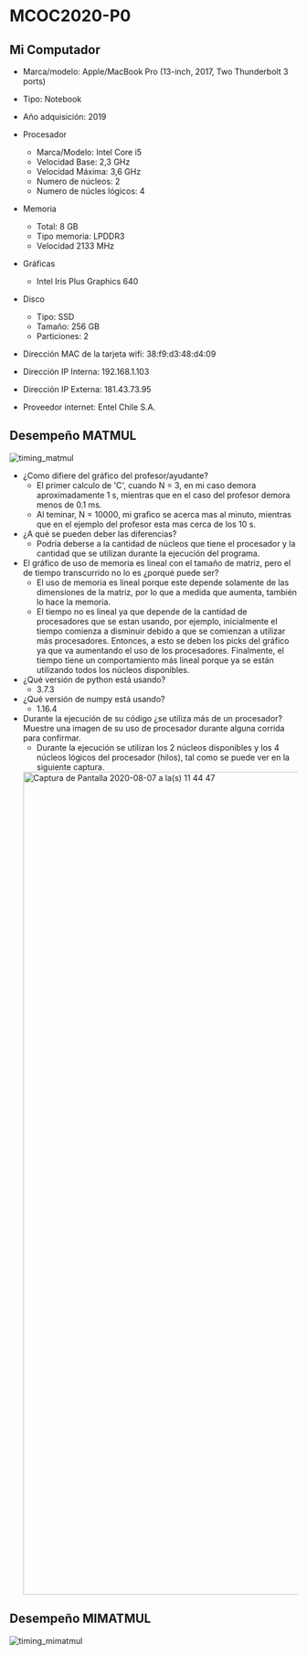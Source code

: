# MCOC2020-P0
## Mi Computador

+ Marca/modelo: Apple/MacBook Pro (13-inch, 2017, Two Thunderbolt 3 ports)

+ Tipo: Notebook

+ Año adquisición: 2019

+ Procesador
  + Marca/Modelo: Intel Core i5
  + Velocidad Base: 2,3 GHz
  + Velocidad Máxima: 3,6 GHz
  + Numero de núcleos: 2
  + Numero de núcles lógicos: 4

+ Memoria

  + Total: 8 GB
  + Tipo memoria: LPDDR3
  + Velocidad 2133 MHz

+ Gráficas
  + Intel Iris Plus Graphics 640
+ Disco
  + Tipo: SSD
  + Tamaño: 256 GB
  + Particiones: 2

+ Dirección MAC de la tarjeta wifi: 38:f9:d3:48:d4:09

+ Dirección IP Interna: 192.168.1.103

+ Dirección IP Externa: 181.43.73.95
 
+ Proveedor internet: Entel Chile S.A.

## Desempeño MATMUL

![timing_matmul](https://user-images.githubusercontent.com/69161061/89593349-ef147280-d81c-11ea-9cca-c903c8dc7210.png)

+ ¿Como difiere del gráfico del profesor/ayudante?
  + El primer calculo de 'C', cuando N = 3, en mi caso demora aproximadamente 1 s, mientras que en el caso del profesor demora menos de 0.1 ms.
  + Al teminar, N = 10000, mi grafico se acerca mas al minuto, mientras que en el ejemplo del profesor esta mas cerca de los 10 s.
+ ¿A qué se pueden deber las diferencias?
  + Podría deberse a la cantidad de núcleos que tiene el procesador y la cantidad que se utilizan durante la ejecución del programa.
+ El gráfico de uso de memoria es lineal con el tamaño de matriz, pero el de tiempo transcurrido no lo es ¿porqué puede ser?
  + El uso de memoria es lineal porque este depende solamente de las dimensiones de la matriz, por lo que a medida que aumenta, también lo hace la memoria.
  + El tiempo no es lineal ya que depende de la cantidad de procesadores que se estan usando, por ejemplo, inicialmente el tiempo comienza a disminuir debido a que se comienzan a utilizar más procesadores. Entonces, a esto se deben los picks del gráfico ya que va aumentando el uso de los procesadores. Finalmente, el tiempo tiene un comportamiento más lineal porque ya se están utilizando todos los núcleos disponibles.
+ ¿Qué versión de python está usando?
  + 3.7.3
+ ¿Qué versión de numpy está usando?
  + 1.16.4
+ Durante la ejecución de su código ¿se utiliza más de un procesador? Muestre una imagen de su uso de procesador durante alguna corrida para confirmar. 
  + Durante la ejecución se utilizan los 2 núcleos disponibles y los 4 núcleos lógicos del procesador (hilos), tal como se puede ver en la siguiente captura.
  <img width="1440" alt="Captura de Pantalla 2020-08-07 a la(s) 11 44 47" src="https://user-images.githubusercontent.com/69161061/89664055-91c40400-d8a4-11ea-8231-b9b517e88284.png">

## Desempeño MIMATMUL

![timing_mimatmul](https://user-images.githubusercontent.com/69161061/89661927-54aa4280-d8a1-11ea-835c-0529513cd936.png)
